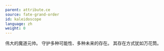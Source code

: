 ```yaml
---
parent: attribute.ce
source: fate-grand-order
id: kaleidoscope
language: zh
weight: 0
---
```


伟大的魔道元帅。
守护多种可能性、多种未来的存在。
其存在方式犹如万花筒。
